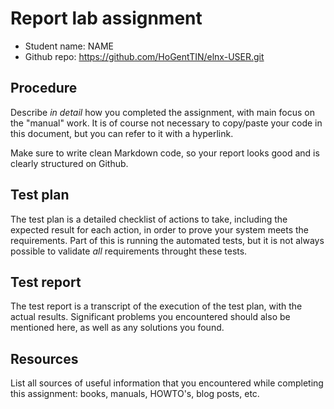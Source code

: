 # Report lab assignment

- Student name: NAME
- Github repo: <https://github.com/HoGentTIN/elnx-USER.git>

## Procedure

Describe *in detail* how you completed the assignment, with main focus on the "manual" work. It is of course not necessary to copy/paste your code in this document, but you can refer to it with a hyperlink.

Make sure to write clean Markdown code, so your report looks good and is clearly structured on Github.

## Test plan

The test plan is a detailed checklist of actions to take, including the expected result for each action, in order to prove your system meets the requirements. Part of this is running the automated tests, but it is not always possible to validate *all* requirements throught these tests.

## Test report

The test report is a transcript of the execution of the test plan, with the actual results. Significant problems you encountered should also be mentioned here, as well as any solutions you found.

## Resources

List all sources of useful information that you encountered while completing this assignment: books, manuals, HOWTO's, blog posts, etc.
